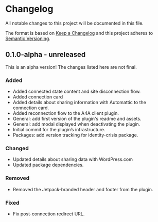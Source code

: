 # Changelog

All notable changes to this project will be documented in this file.

The format is based on [Keep a Changelog](https://keepachangelog.com/en/1.0.0/)
and this project adheres to [Semantic Versioning](https://semver.org/spec/v2.0.0.html).

## 0.1.0-alpha - unreleased

This is an alpha version! The changes listed here are not final.

### Added
- Added connected state content and site disconnection flow.
- Added connection card
- Added details about sharing information with Automattic to the connection card.
- Added reconnection flow to the A4A client plugin.
- General: add first version of the plugin's readme and assets.
- General: add modal displayed when deactivating the plugin.
- Initial commit for the plugin’s infrastructure.
- Packages: add version tracking for identity-crisis package.

### Changed
- Updated details about sharing data with WordPress.com
- Updated package dependencies.

### Removed
- Removed the Jetpack-branded header and footer from the plugin.

### Fixed
- Fix post-connection redirect URL.
